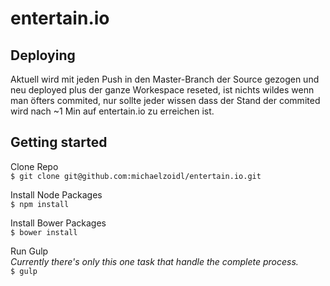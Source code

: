 # entertain.io

## Deploying
Aktuell wird mit jeden Push in den Master-Branch der Source gezogen und neu deployed plus der ganze Workespace reseted, ist nichts wildes wenn man öfters commited, nur sollte jeder wissen dass der Stand der commited wird nach ~1 Min auf entertain.io zu erreichen ist.

## Getting started
Clone Repo<br>
`$ git clone git@github.com:michaelzoidl/entertain.io.git`

Install Node Packages<br>
`$ npm install`

Install Bower Packages<br>
`$ bower install`

Run Gulp<br>
*Currently there's only this one task that handle the complete process.*<br>
`$ gulp`
